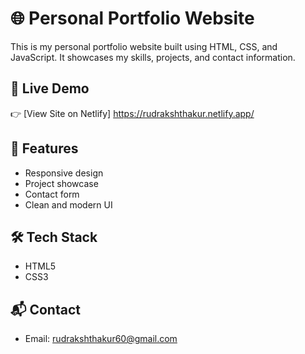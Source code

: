 # 🌐 Personal Portfolio Website

This is my personal portfolio website built using HTML, CSS, and JavaScript. It showcases my skills, projects, and contact information.

## 🚀 Live Demo

👉 [View Site on Netlify] https://rudrakshthakur.netlify.app/

## 📁 Features

- Responsive design
- Project showcase
- Contact form
- Clean and modern UI

## 🛠️ Tech Stack

- HTML5
- CSS3

## 📬 Contact

- Email: rudrakshthakur60@gmail.com
